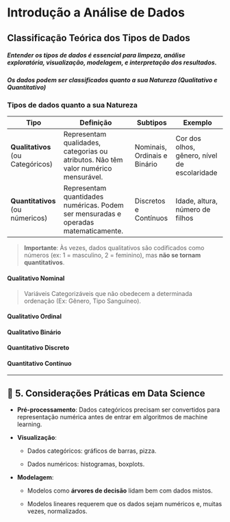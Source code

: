 # Introdução a Análise de Dados

## Classificação Teórica dos Tipos de Dados

##### Entender os tipos de dados é essencial para **limpeza**, **análise exploratória**, **visualização**, **modelagem**, e **interpretação dos resultados**.

##### Os dados podem ser classificados quanto a sua **Natureza (Qualitativo e Quantitativo)**

### **Tipos de dados quanto a sua Natureza**

| Tipo                              | Definição                                                                           | Subtipos                     | Exemplo                                      |
| --------------------------------- | ----------------------------------------------------------------------------------- | ---------------------------- | -------------------------------------------- |
| **Qualitativos** (ou Categóricos) | Representam qualidades, categorias ou atributos. Não têm valor numérico mensurável. | Nominais, Ordinais e Binário | Cor dos olhos, gênero, nível de escolaridade |
| **Quantitativos** (ou númericos)  | Representam quantidades numéricas. Podem ser mensuradas e operadas matematicamente. | Discretos e Contínuos        | Idade, altura, número de filhos              |
> **Importante**: Às vezes, dados qualitativos são codificados como números (ex: 1 = masculino, 2 = feminino), mas **não se tornam quantitativos**.

#### **Qualitativo Nominal**
>Variáveis Categorizáveis que não obedecem a determinada ordenação (Ex: Gênero, Tipo Sanguíneo).
#### **Qualitativo Ordinal** 
#### **Qualitativo Binário**
#### **Quantitativo Discreto**
#### **Quantitativo Contínuo**

---

## 🧠 5. Considerações Práticas em Data Science

- **Pré-processamento**: Dados categóricos precisam ser convertidos para representação numérica antes de entrar em algoritmos de machine learning.
    
- **Visualização**:
    
    - Dados categóricos: gráficos de barras, pizza.
        
    - Dados numéricos: histogramas, boxplots.
        
- **Modelagem**:
    
    - Modelos como **árvores de decisão** lidam bem com dados mistos.
        
    - Modelos lineares requerem que os dados sejam numéricos e, muitas vezes, normalizados.
        
